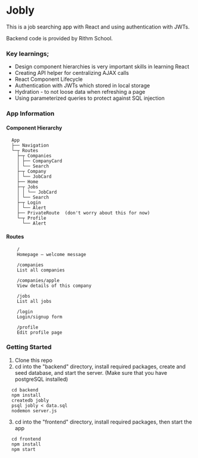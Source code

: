 # Jobly

This is a job searching app with React and using authentication with JWTs. 

Backend code is provided by Rithm School. 

### Key learnings;

  * Design component hierarchies is very important skills in learning React
  * Creating API helper for centralizing AJAX calls 
  * React Component Lifecycle
  * Authentication with JWTs which stored in local storage
  * Hydration - to not loose data when refreshing a page
  * Using parameterized queries to protect against SQL injection

### App Information
#### Component Hierarchy

```
  App
  ├── Navigation
  └─┬ Routes
    ├─┬ Companies
    │ ├── CompanyCard
    │ └── Search
    ├─┬ Company
    │ └── JobCard
    ├── Home
    ├─┬ Jobs
    │ │ └── JobCard
    │ └── Search
    ├─┬ Login
    │ └── Alert
    ├── PrivateRoute  (don't worry about this for now)
    └─┬ Profile
      └── Alert
```

#### Routes
```
    /
    Homepage — welcome message
    
    /companies
    List all companies
    
    /companies/apple
    View details of this company
    
    /jobs
    List all jobs
    
    /login
    Login/signup form
    
    /profile
    Edit profile page
  ```

### Getting Started
1. Clone this repo
2. cd into the "backend" directory, install required packages, create and seed database, and start the server. (Make sure that you have postgreSQL installed)
```
  cd backend
  npm install
  createdb jobly
  psql jobly < data.sql
  nodemon server.js 

```
3. cd into the "frontend" directory, install required packages, then start the app

```
  cd frontend
  npm install
  npm start
```
